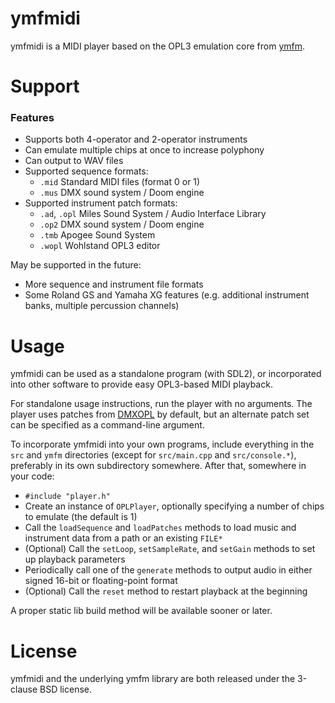 # ymfmidi

ymfmidi is a MIDI player based on the OPL3 emulation core from [ymfm](https://github.com/aaronsgiles/ymfm).

# Support

### Features

* Supports both 4-operator and 2-operator instruments
* Can emulate multiple chips at once to increase polyphony
* Can output to WAV files
* Supported sequence formats:
    * `.mid` Standard MIDI files (format 0 or 1)
    * `.mus` DMX sound system / Doom engine
* Supported instrument patch formats:
    * `.ad`, `.opl` Miles Sound System / Audio Interface Library
    * `.op2` DMX sound system / Doom engine
    * `.tmb` Apogee Sound System
    * `.wopl` Wohlstand OPL3 editor

May be supported in the future:

* More sequence and instrument file formats
* Some Roland GS and Yamaha XG features (e.g. additional instrument banks, multiple percussion channels)

# Usage

ymfmidi can be used as a standalone program (with SDL2), or incorporated into other software to provide easy OPL3-based MIDI playback.

For standalone usage instructions, run the player with no arguments. The player uses patches from [DMXOPL](https://github.com/sneakernets/DMXOPL) by default, but an alternate patch set can be specified as a command-line argument.

To incorporate ymfmidi into your own programs, include everything in the `src` and `ymfm` directories (except for `src/main.cpp` and `src/console.*`), preferably in its own subdirectory somewhere. After that, somewhere in your code:
* `#include "player.h"`
* Create an instance of `OPLPlayer`, optionally specifying a number of chips to emulate (the default is 1)
* Call the `loadSequence` and `loadPatches` methods to load music and instrument data from a path or an existing `FILE*`
* (Optional) Call the `setLoop`, `setSampleRate`, and `setGain` methods to set up playback parameters
* Periodically call one of the `generate` methods to output audio in either signed 16-bit or floating-point format
* (Optional) Call the `reset` method to restart playback at the beginning

A proper static lib build method will be available sooner or later.

# License

ymfmidi and the underlying ymfm library are both released under the 3-clause BSD license.

